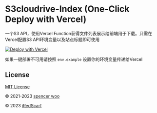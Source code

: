# S3cloudrive-Index (One-Click Deploy with Vercel)

一个S3 API，使用Vercel Function获得文件列表展示给前端用于下载。只需在Vercel配置S3 API环境变量以及站点标题即可使用

[![Deploy with Vercel](https://vercel.com/button)](https://vercel.com/new/clone?repository-url=https://github.com/afoim/S3cloudrive-index&env=S3_ENDPOINT,S3_REGION,S3_BUCKET,S3_ACCESS_KEY_ID,S3_SECRET_ACCESS_KEY,S3_ROOT_DIRECTORY,NEXT_PUBLIC_SITE_TITLE)

如果一键部署不可用请按照 `env.example` 设置你的环境变量传递给Vercel

## License

[MIT License](LICENSE)

© 2021-2023 [spencer woo](https://spencerwoo.com)

© 2023 [iRedScarf](https://github.com/iRedScarf)
